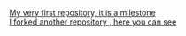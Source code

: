 [My very first repository, it is a milestone](https://github.com/norvarju/hello-world) <br />
[I forked another repository , here you can see](https://github.com/norvarju/git-lesson-repository) 
